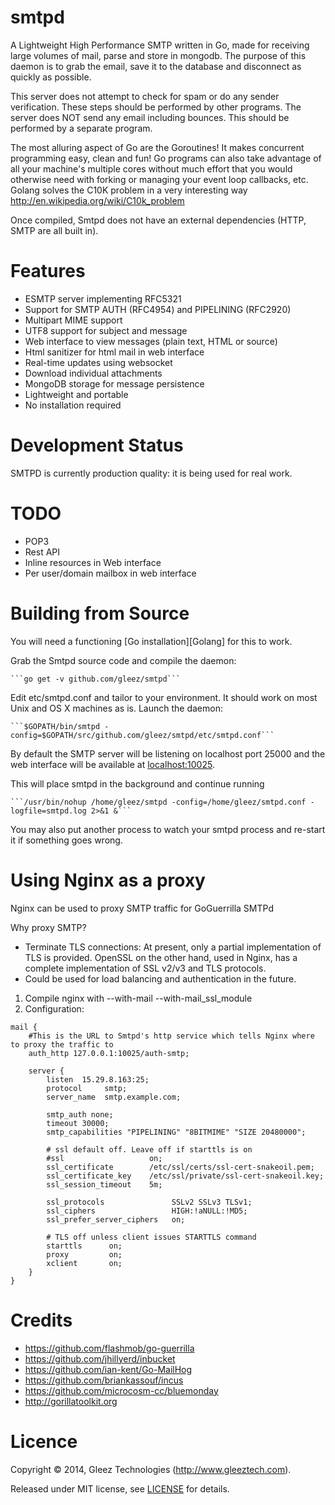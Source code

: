 smtpd
=========================================================

A Lightweight High Performance SMTP written in Go, made for receiving 
large volumes of mail, parse and store in mongodb. The purpose of this daemon is 
to grab the email, save it to the database and disconnect as quickly as possible.

This server does not attempt to check for spam or do any sender 
verification. These steps should be performed by other programs.
The server does NOT send any email including bounces. This should
be performed by a separate program.

The most alluring aspect of Go are the Goroutines! It makes concurrent programming
easy, clean and fun! Go programs can also take advantage of all your machine's multiple 
cores without much effort that you would otherwise need with forking or managing your
event loop callbacks, etc. Golang solves the C10K problem in a very interesting way
 http://en.wikipedia.org/wiki/C10k_problem

Once compiled, Smtpd does not have an external dependencies (HTTP, SMTP are all built in).

Features
=========================================================

* ESMTP server implementing RFC5321
* Support for SMTP AUTH (RFC4954) and PIPELINING (RFC2920)
* Multipart MIME support
* UTF8 support for subject and message
* Web interface to view messages (plain text, HTML or source)
* Html sanitizer for html mail in web interface
* Real-time updates using websocket
* Download individual attachments
* MongoDB storage for message persistence
* Lightweight and portable
* No installation required

Development Status
=========================================================

SMTPD is currently production quality: it is being used for real work.


TODO
=========================================================

* POP3
* Rest API
* Inline resources in Web interface
* Per user/domain mailbox in web interface


Building from Source
=========================================================

You will need a functioning [Go installation][Golang] for this to work.

Grab the Smtpd source code and compile the daemon:

    ```go get -v github.com/gleez/smtpd```

Edit etc/smtpd.conf and tailor to your environment.  It should work on most
Unix and OS X machines as is.  Launch the daemon:

    ```$GOPATH/bin/smtpd -config=$GOPATH/src/github.com/gleez/smtpd/etc/smtpd.conf```

By default the SMTP server will be listening on localhost port 25000 and
the web interface will be available at [localhost:10025](http://localhost:10025/).

This will place smtpd in the background and continue running

	```/usr/bin/nohup /home/gleez/smtpd -config=/home/gleez/smtpd.conf -logfile=smtpd.log 2>&1 &```

You may also put another process to watch your smtpd process and re-start it
if something goes wrong.


Using Nginx as a proxy
=========================================================
Nginx can be used to proxy SMTP traffic for GoGuerrilla SMTPd

Why proxy SMTP?

 *	Terminate TLS connections: At present, only a partial implementation 
of TLS is provided. OpenSSL on the other hand, used in Nginx, has a complete 
implementation of SSL v2/v3 and TLS protocols.
 *	Could be used for load balancing and authentication in the future.

 1.	Compile nginx with --with-mail --with-mail_ssl_module
 2.	Configuration:

```
mail {
	#This is the URL to Smtpd's http service which tells Nginx where to proxy the traffic to
	auth_http 127.0.0.1:10025/auth-smtp;
					
	server {
		listen  15.29.8.163:25;
		protocol     smtp;
		server_name  smtp.example.com;

		smtp_auth none;
		timeout 30000;
		smtp_capabilities "PIPELINING" "8BITMIME" "SIZE 20480000";

		# ssl default off. Leave off if starttls is on
		#ssl                   on;
		ssl_certificate        /etc/ssl/certs/ssl-cert-snakeoil.pem;
		ssl_certificate_key    /etc/ssl/private/ssl-cert-snakeoil.key;
		ssl_session_timeout    5m;

		ssl_protocols               SSLv2 SSLv3 TLSv1;
		ssl_ciphers                 HIGH:!aNULL:!MD5;
		ssl_prefer_server_ciphers   on;

		# TLS off unless client issues STARTTLS command
		starttls      on;
		proxy         on;
		xclient       on;
	}
}
```

Credits
=========================================================
* https://github.com/flashmob/go-guerrilla
* https://github.com/jhillyerd/inbucket
* https://github.com/ian-kent/Go-MailHog
* https://github.com/briankassouf/incus
* https://github.com/microcosm-cc/bluemonday
* http://gorillatoolkit.org

Licence
=========================================================

Copyright ©‎ 2014, Gleez Technologies (http://www.gleeztech.com).

Released under MIT license, see [LICENSE](license) for details.
